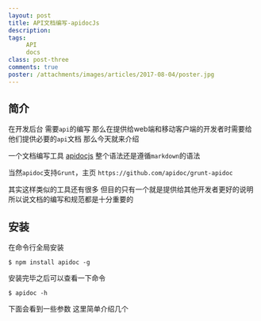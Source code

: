 ```yaml
---
layout: post
title: API文档编写-apidocJs
description: 
tags:
     API
     docs
class: post-three
comments: true
poster: /attachments/images/articles/2017-08-04/poster.jpg
---
```


## 简介

在开发后台 需要`api`的编写 那么在提供给web端和移动客户端的开发者时需要给他们提供必要的`api`文档  那么今天就来介绍

一个文档编写工具 [apidocjs](http://apidocjs.com/)  整个语法还是遵循`markdown`的语法

当然`apidoc`支持`Grunt`，主页 `https://github.com/apidoc/grunt-apidoc`

其实这样类似的工具还有很多  但目的只有一个就是提供给其他开发者更好的说明  所以说文档的编写和规范都是十分重要的


## 安装
在命令行全局安装
```shell
$ npm install apidoc -g
```

安装完毕之后可以查看一下命令
```shell
$ apidoc -h
```

下面会看到一些参数  这里简单介绍几个